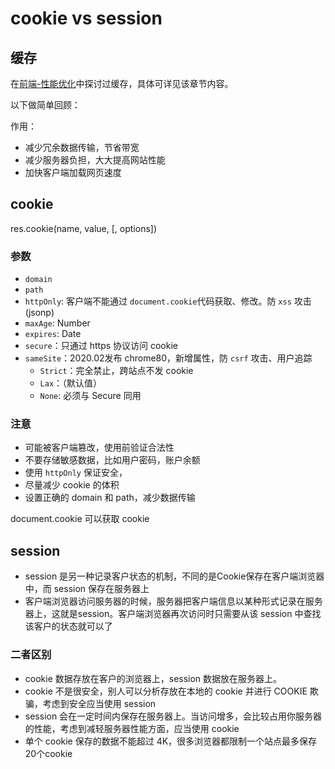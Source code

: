 # cookie vs session

## 缓存

在[前端-性能优化](../front/performance/index)中探讨过缓存，具体可详见该章节内容。

以下做简单回顾：

作用：
- 减少冗余数据传输，节省带宽
- 减少服务器负担，大大提高网站性能
- 加快客户端加载网页速度

## cookie

res.cookie(name, value, [, options])

### 参数
- `domain`
- `path`
- `httpOnly`: 客户端不能通过 `document.cookie`代码获取、修改。防 `xss` 攻击(jsonp)
- `maxAge`: Number
- `expires`: Date
- `secure`：只通过 https 协议访问 cookie
- `sameSite`：2020.02发布 chrome80，新增属性，防 `csrf` 攻击、用户追踪
  - `Strict`：完全禁止，跨站点不发 cookie
  - `Lax`：（默认值）
  - `None`: 必须与 Secure 同用

### 注意

- 可能被客户端篡改，使用前验证合法性
- 不要存储敏感数据，比如用户密码，账户余额
- 使用 `httpOnly` 保证安全，
- 尽量减少 cookie 的体积
- 设置正确的 domain 和 path，减少数据传输

document.cookie 可以获取 cookie

## session

- session 是另一种记录客户状态的机制，不同的是Cookie保存在客户端浏览器中，而 session 保存在服务器上
- 客户端浏览器访问服务器的时候，服务器把客户端信息以某种形式记录在服务器上，这就是session。客户端浏览器再次访问时只需要从该 session 中查找该客户的状态就可以了

### 二者区别
- cookie 数据存放在客户的浏览器上，session 数据放在服务器上。
- cookie 不是很安全，别人可以分析存放在本地的 cookie 并进行 COOKIE 欺骗，考虑到安全应当使用 session
- session 会在一定时间内保存在服务器上。当访问增多，会比较占用你服务器的性能，考虑到减轻服务器性能方面，应当使用 cookie
- 单个 cookie 保存的数据不能超过 4K，很多浏览器都限制一个站点最多保存20个cookie